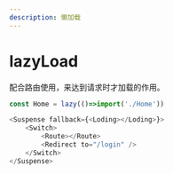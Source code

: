 ```yaml
---
description: 懒加载
---
```


# lazyLoad

配合路由使用，来达到请求时才加载的作用。

```javascript
const Home = lazy(()=>import('./Home'))

<Suspense fallback={<Loding></Loding>}>
    <Switch>
        <Route></Route>
        <Redirect to="/login" />
    </Switch>
</Suspense>
```



